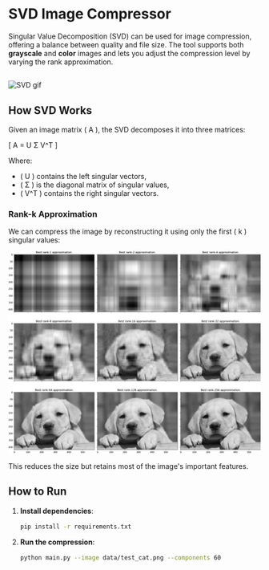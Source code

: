 # SVD Image Compressor

Singular Value Decomposition (SVD) can be used for image compression, offering a balance between quality and file size. The tool supports both **grayscale** and **color** images and lets you adjust the compression level by varying the rank approximation.

##

![SVD gif](images/svd-image-reconstruction.gif)

## How SVD Works

Given an image matrix \( A \), the SVD decomposes it into three matrices:

\[
A = U &Sigma; V^T
\]

Where:
- \( U \) contains the left singular vectors,
- \( &Sigma; \) is the diagonal matrix of singular values,
- \( V^T \) contains the right singular vectors.

### Rank-k Approximation
We can compress the image by reconstructing it using only the first \( k \) singular values:

![SVD image](images/rank-approximations.png)

This reduces the size but retains most of the image's important features.

## How to Run

1. **Install dependencies**:
   ```bash
   pip install -r requirements.txt

2. **Run the compression**:
   ```bash
   python main.py --image data/test_cat.png --components 60
